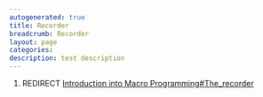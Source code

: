 ```yaml
---
autogenerated: true
title: Recorder
breadcrumb: Recorder
layout: page
categories: 
description: test description
---
```


1.  REDIRECT [Introduction into Macro Programming\#The\_recorder](Introduction_into_Macro_Programming#The_recorder "wikilink")
